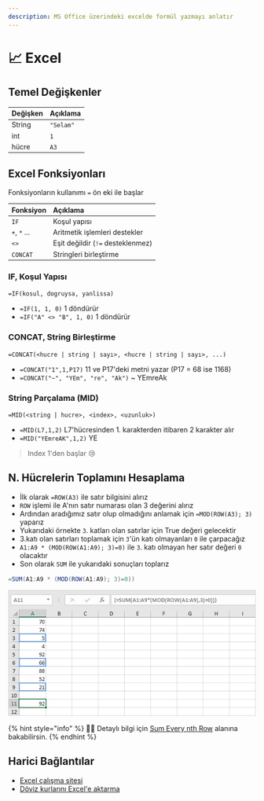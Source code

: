 ```yaml
---
description: MS Office üzerindeki excelde formül yazmayı anlatır
---
```


# 📈 Excel

## Temel Değişkenler

| Değişken | Açıklama |
| :--- | :--- |
| String | `"Selam"` |
| int | `1` |
| hücre | `A3` |

## Excel Fonksiyonları

Fonksiyonların kullanımı `=` ön eki ile başlar

| Fonksiyon | Açıklama |
| :--- | :--- |
| `IF` | Koşul yapısı |
| `+`, `*` ... | Aritmetik işlemleri destekler |
| `<>` | Eşit değildir \(`!=` desteklenmez\) |
| `CONCAT` | Stringleri birleştirme |

### IF, Koşul Yapısı

```text
=IF(kosul, dogruysa, yanlissa)
```

* `=IF(1, 1, 0)` 1 döndürür
* `=IF("A" <> "B", 1, 0)` 1 döndürür

### CONCAT, String Birleştirme

```text
=CONCAT(<hucre | string | sayı>, <hucre | string | sayı>, ...)
```

* `=CONCAT("1",1,P17)` 11 ve P17'deki metni yazar \(P17 = 68 ise 1168\)
* `=CONCAT("~", "YEm", "re", "Ak")` ~ YEmreAk

### String Parçalama \(MID\)

```text
=MID(<string | hucre>, <index>, <uzunluk>)
```

* `=MID(L7,1,2)` L7'hücresinden 1. karakterden itibaren 2 karakter alır
* `=MID("YEmreAK",1,2)` YE

> Index 1'den başlar 😢

## N. Hücrelerin Toplamını Hesaplama

* İlk olarak `=ROW(A3)` ile satır bilgisini alırız
* `ROW` işlemi ile A'nın satır numarası olan 3 değerini alırız
* Ardından aradığımız satır olup olmadığını anlamak için `=MOD(ROW(A3); 3)` yaparız
* Yukarıdaki örnekte `3`. katları olan satırlar için True değeri gelecektir
* 3.katı olan satırları toplamak için `3`'ün katı olmayanları `0` ile çarpacağız
* `A1:A9 * (MOD(ROW(A1:A9); 3)=0)` ile `3`. katı olmayan her satır değeri `0` olacaktır
* Son olarak `SUM` ile yukarıdaki sonuçları toplarız

```csharp
=SUM(A1:A9 * (MOD(ROW(A1:A9); 3)=0))
```

![](../../.gitbook/assets/sum-every-nth-row-result.png)

{% hint style="info" %}
‍🧙‍♂ Detaylı bilgi için [Sum Every nth Row](https://www.excel-easy.com/examples/sum-every-nth-row.html) alanına bakabilirsin.
{% endhint %}

## Harici Bağlantılar

* [Excel çalışma sitesi](https://exceljet.net/)
* [Döviz kurlarını Excel'e aktarma](https://vidoport.com/excel-finansal-ve-ticari-islemler/2019-doviz-kurlarini-excel-e-aktarma-nasil-yapilir)

